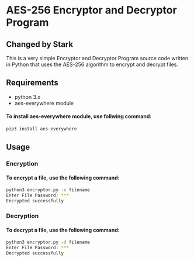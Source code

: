 # AES-256 Encryptor and Decryptor Program
## Changed by Stark
This is a very simple Encryptor and Decryptor Program source code written in Python that uses the AES-256 algorithm to encrypt and decrypt files.

## Requirements

- python 3.x
- aes-everywhere module
#### To install aes-everywhere module, use follwing command:

```bash
pip3 install aes-everywhere
```


## Usage

### Encryption

#### To encrypt a file, use the following command:

```bash
python3 encryptor.py -e filename
Enter File Password: ***
Encrypted successfully
```

### Decryption

#### To decrypt a file, use the following command:

```bash
python3 encryptor.py -d filename
Enter File Password: ***
Decrypted successfully
```

